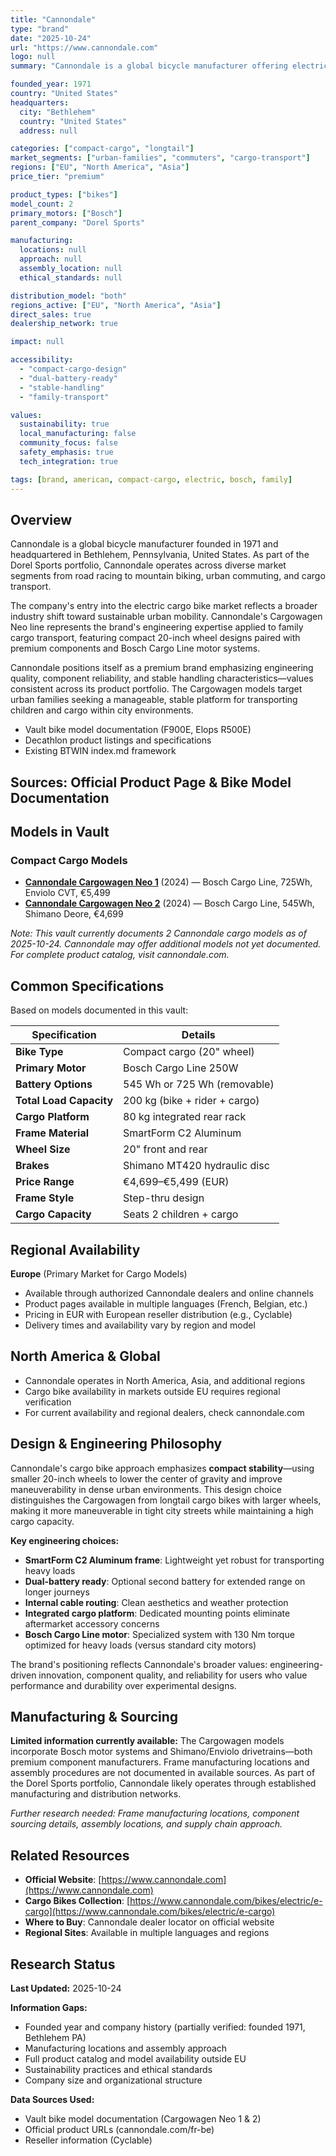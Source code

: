 ```yaml
---
title: "Cannondale"
type: "brand"
date: "2025-10-24"
url: "https://www.cannondale.com"
logo: null
summary: "Cannondale is a global bicycle manufacturer offering electric cargo bikes designed for urban families and professionals, part of the Dorel Sports portfolio."

founded_year: 1971
country: "United States"
headquarters:
  city: "Bethlehem"
  country: "United States"
  address: null

categories: ["compact-cargo", "longtail"]
market_segments: ["urban-families", "commuters", "cargo-transport"]
regions: ["EU", "North America", "Asia"]
price_tier: "premium"

product_types: ["bikes"]
model_count: 2
primary_motors: ["Bosch"]
parent_company: "Dorel Sports"

manufacturing:
  locations: null
  approach: null
  assembly_location: null
  ethical_standards: null

distribution_model: "both"
regions_active: ["EU", "North America", "Asia"]
direct_sales: true
dealership_network: true

impact: null

accessibility:
  - "compact-cargo-design"
  - "dual-battery-ready"
  - "stable-handling"
  - "family-transport"

values:
  sustainability: true
  local_manufacturing: false
  community_focus: false
  safety_emphasis: true
  tech_integration: true

tags: [brand, american, compact-cargo, electric, bosch, family]
---
```


## Overview

Cannondale is a global bicycle manufacturer founded in 1971 and headquartered in Bethlehem, Pennsylvania, United States. As part of the Dorel Sports portfolio, Cannondale operates across diverse market segments from road racing to mountain biking, urban commuting, and cargo transport.

The company's entry into the electric cargo bike market reflects a broader industry shift toward sustainable urban mobility. Cannondale's Cargowagen Neo line represents the brand's engineering expertise applied to family cargo transport, featuring compact 20-inch wheel designs paired with premium components and Bosch Cargo Line motor systems.

Cannondale positions itself as a premium brand emphasizing engineering quality, component reliability, and stable handling characteristics—values consistent across its product portfolio. The Cargowagen models target urban families seeking a manageable, stable platform for transporting children and cargo within city environments.

- Vault bike model documentation (F900E, Elops R500E)
- Decathlon product listings and specifications
- Existing BTWIN index.md framework

## Sources: Official Product Page & Bike Model Documentation

## Models in Vault

### Compact Cargo Models

- **[Cannondale Cargowagen Neo 1](./cargowagen-neo-1.md)** (2024) — Bosch Cargo Line, 725Wh, Enviolo CVT, €5,499
- **[Cannondale Cargowagen Neo 2](./cargowagen-neo-2.md)** (2024) — Bosch Cargo Line, 545Wh, Shimano Deore, €4,699

_Note: This vault currently documents 2 Cannondale cargo models as of 2025-10-24. Cannondale may offer additional models not yet documented. For complete product catalog, visit cannondale.com._

## Common Specifications

Based on models documented in this vault:

| Specification           | Details                       |
| ----------------------- | ----------------------------- |
| **Bike Type**           | Compact cargo (20" wheel)     |
| **Primary Motor**       | Bosch Cargo Line 250W         |
| **Battery Options**     | 545 Wh or 725 Wh (removable)  |
| **Total Load Capacity** | 200 kg (bike + rider + cargo) |
| **Cargo Platform**      | 80 kg integrated rear rack    |
| **Frame Material**      | SmartForm C2 Aluminum         |
| **Wheel Size**          | 20" front and rear            |
| **Brakes**              | Shimano MT420 hydraulic disc  |
| **Price Range**         | €4,699–€5,499 (EUR)           |
| **Frame Style**         | Step-thru design              |
| **Cargo Capacity**      | Seats 2 children + cargo      |

## Regional Availability

**Europe** (Primary Market for Cargo Models)

- Available through authorized Cannondale dealers and online channels
- Product pages available in multiple languages (French, Belgian, etc.)
- Pricing in EUR with European reseller distribution (e.g., Cyclable)
- Delivery times and availability vary by region and model

## North America & Global

- Cannondale operates in North America, Asia, and additional regions
- Cargo bike availability in markets outside EU requires regional verification
- For current availability and regional dealers, check cannondale.com

## Design & Engineering Philosophy

Cannondale's cargo bike approach emphasizes **compact stability**—using smaller 20-inch wheels to lower the center of gravity and improve maneuverability in dense urban environments. This design choice distinguishes the Cargowagen from longtail cargo bikes with larger wheels, making it more maneuverable in tight city streets while maintaining a high cargo capacity.

**Key engineering choices:**

- **SmartForm C2 Aluminum frame**: Lightweight yet robust for transporting heavy loads
- **Dual-battery ready**: Optional second battery for extended range on longer journeys
- **Internal cable routing**: Clean aesthetics and weather protection
- **Integrated cargo platform**: Dedicated mounting points eliminate aftermarket accessory concerns
- **Bosch Cargo Line motor**: Specialized system with 130 Nm torque optimized for heavy loads (versus standard city motors)

The brand's positioning reflects Cannondale's broader values: engineering-driven innovation, component quality, and reliability for users who value performance and durability over experimental designs.

## Manufacturing & Sourcing

**Limited information currently available:** The Cargowagen models incorporate Bosch motor systems and Shimano/Enviolo drivetrains—both premium component manufacturers. Frame manufacturing locations and assembly procedures are not documented in available sources. As part of the Dorel Sports portfolio, Cannondale likely operates through established manufacturing and distribution networks.

_Further research needed: Frame manufacturing locations, component sourcing details, assembly locations, and supply chain approach._

## Related Resources

- **Official Website**: [https://www.cannondale.com](https://www.cannondale.com)
- **Cargo Bikes Collection**: [https://www.cannondale.com/bikes/electric/e-cargo](https://www.cannondale.com/bikes/electric/e-cargo)
- **Where to Buy**: Cannondale dealer locator on official website
- **Regional Sites**: Available in multiple languages and regions

## Research Status

**Last Updated:** 2025-10-24

**Information Gaps:**

- Founded year and company history (partially verified: founded 1971, Bethlehem PA)
- Manufacturing locations and assembly approach
- Full product catalog and model availability outside EU
- Sustainability practices and ethical standards
- Company size and organizational structure

**Data Sources Used:**

- Vault bike model documentation (Cargowagen Neo 1 & 2)
- Official product URLs (cannondale.com/fr-be)
- Reseller information (Cyclable)
